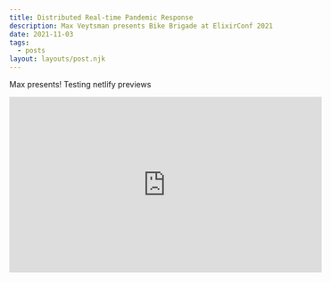 ```yaml
---
title: Distributed Real-time Pandemic Response
description: Max Veytsman presents Bike Brigade at ElixirConf 2021
date: 2021-11-03
tags:
  - posts
layout: layouts/post.njk
---
```


Max presents! Testing netlify previews

<iframe width="560" height="315" src="https://www.youtube.com/embed/kzDfogSBMsU" title="YouTube video player" frameborder="0" allow="accelerometer; autoplay; clipboard-write; encrypted-media; gyroscope; picture-in-picture" allowfullscreen></iframe>
